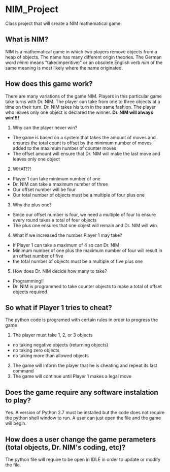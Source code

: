 # NIM_Project
Class project that will create a NIM mathematical game.

## What is NIM?
NIM is a mathematical game in which two players remove objects from a heap of objects. The name has many different origin theories.  The German word *nimm* means "take(imperitive)" or an obsolete English verb *nim* of the same meaning is most likely where the name originated. 

## How does this game work?
There are many variations of the game NIM.  Players in this particular game take turns with Dr. NIM.  The player can take from one to three objects at a time on their turn.  Dr. NIM takes his turn in the same fashion.  The player who leaves only one object is declared the winner.  **Dr. NIM will always win!!!!**

1. Why can the player never win?
  + The game is based on a system that takes the amount of moves and ensures the total count is offset by the minimum number of moves added to the maximum number of counter moves
  + The offset amount will ensure that Dr. NIM will make the last move and leaves only one object
2. WHAT!?!
  + Player 1 can take minimum number of one
  + Dr. NIM can take a maximum number of three
  + Our offset number will be four
  + Our total number of objects must be a multiple of four plus one
3. Why the plus one?
  + Since our offset number is four, we need a multiple of four to ensure every round takes a total of four objects
  + The plus one ensures that one objest will remain and Dr. NIM will win.
4. What if we increased the number Player 1 may take?
  + If Player 1 can take a maximum of 4 so can Dr. NIM
  + Minimum number of one plus the maximum number of four will result in an offset number of five
  + the total number of objects must be a multiple of five plus one
5. How does Dr. NIM decide how many to take?
  + Programming!!
  + Dr. NIM is programmed to take counter objects to make a total of offset objects required

## So what if Player 1 tries to cheat?
The python code is programed with certain rules in order to progress the game

1. The player must take 1, 2, or 3 objects
  + no taking negative objects (returning objects)
  + no taking zero objects
  + no taking more than allowed objects
2. The game will inform the player that he is cheating and repeat its last command
3. The game will continue until Player 1 makes a legal move

## Does the game require any software instalation to play?
Yes.  A version of Python 2.7 must be installed but the code does not require the python shell window to run.  A user can just open the file and the game will begin.

## How does a user change the game perameters (total objects, Dr. NIM's coding, etc)?
The python file will require to be open in IDLE in order to update or modify the file.

